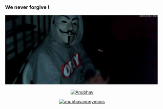 ### We never forgive !

![](OVO.gif)

<p align="center"><a href="https://github.com/anubhavanonymous"><img title="Anubhav" src="https://github-readme-stats.vercel.app/api?username=anubhavanonymous&show_icons=true&include_all_commits=true&theme=default&cache_seconds=3200"></a>
</p>


<p align="center">
<a href="https://github.com/anubhavanonymous"><img title="anubhavanonymous" src="https://github-readme-stats.vercel.app/api/top-langs/?username=anubhavanonymous&layout=compact"></a>
</p>
